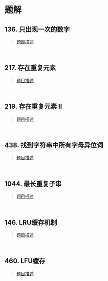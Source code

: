 # 题解

## 136. 只出现一次的数字

> [题目描述](https://leetcode-cn.com/problems/single-number/)

</br>

## 217. 存在重复元素

> [题目描述](https://leetcode-cn.com/problems/contains-duplicate/)

</br>

## 219. 存在重复元素 II

> [题目描述](https://leetcode-cn.com/problems/contains-duplicate-ii/)

</br>

## 438. 找到字符串中所有字母异位词

> [题目描述](https://leetcode-cn.com/problems/find-all-anagrams-in-a-string/)

</br>

## 1044. 最长重复子串

> [题目描述](https://leetcode-cn.com/problems/longest-duplicate-substring/)

</br>

## 146. LRU缓存机制

> [题目描述](https://leetcode-cn.com/problems/lru-cache/)

</br>

## 460. LFU缓存

> [题目描述](https://leetcode-cn.com/problems/lfu-cache/)

</br>
